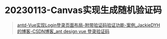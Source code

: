 # 20230113-Canvas实现生成随机验证码

> [antd-Vue实现Login登录页面布局-附带验证码验证功能-案例_JackieDYH的博客-CSDN博客_ant design vue 登录验证码](https://blog.csdn.net/JackieDYH/article/details/124668433)

